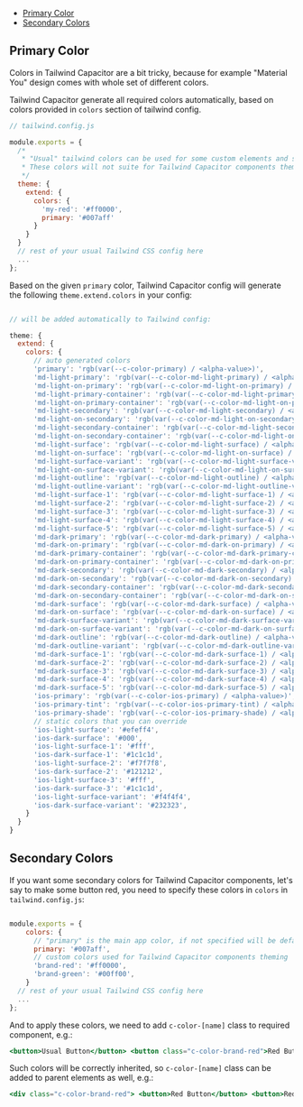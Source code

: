 -   [Primary Color](/touch-action#primary-color)
-   [Secondary Colors](/touch-action#secondary-colors)

## [](/touch-action#primary-color)Primary Color

Colors in Tailwind Capacitor are a bit tricky, because for example "Material You" design comes with whole set of different colors.

Tailwind Capacitor generate all required colors automatically, based on colors provided in `colors` section of tailwind config.

```js
// tailwind.config.js

module.exports = {
  /*
   * "Usual" tailwind colors can be used for some custom elements and styling.
   * These colors will not suite for Tailwind Capacitor components theming
   */
  theme: {
    extend: {
      colors: {
        'my-red': '#ff0000',
        primary: '#007aff'
      }
    }
  }
  // rest of your usual Tailwind CSS config here
  ...
};
```

Based on the given `primary` color, Tailwind Capacitor config will generate the following `theme.extend.colors` in your config:

```js

// will be added automatically to Tailwind config:

theme: {
  extend: {
    colors: {
      // auto generated colors
      'primary': 'rgb(var(--c-color-primary) / <alpha-value>)',
      'md-light-primary': 'rgb(var(--c-color-md-light-primary) / <alpha-value>)',
      'md-light-on-primary': 'rgb(var(--c-color-md-light-on-primary) / <alpha-value>)',
      'md-light-primary-container': 'rgb(var(--c-color-md-light-primary-container) / <alpha-value>)',
      'md-light-on-primary-container': 'rgb(var(--c-color-md-light-on-primary-container) / <alpha-value>)',
      'md-light-secondary': 'rgb(var(--c-color-md-light-secondary) / <alpha-value>)',
      'md-light-on-secondary': 'rgb(var(--c-color-md-light-on-secondary) / <alpha-value>)',
      'md-light-secondary-container': 'rgb(var(--c-color-md-light-secondary-container) / <alpha-value>)',
      'md-light-on-secondary-container': 'rgb(var(--c-color-md-light-on-secondary-container) / <alpha-value>)',
      'md-light-surface': 'rgb(var(--c-color-md-light-surface) / <alpha-value>)',
      'md-light-on-surface': 'rgb(var(--c-color-md-light-on-surface) / <alpha-value>)',
      'md-light-surface-variant': 'rgb(var(--c-color-md-light-surface-variant) / <alpha-value>)',
      'md-light-on-surface-variant': 'rgb(var(--c-color-md-light-on-surface-variant) / <alpha-value>)',
      'md-light-outline': 'rgb(var(--c-color-md-light-outline) / <alpha-value>)',
      'md-light-outline-variant': 'rgb(var(--c-color-md-light-outline-variant) / <alpha-value>)',
      'md-light-surface-1': 'rgb(var(--c-color-md-light-surface-1) / <alpha-value>)',
      'md-light-surface-2': 'rgb(var(--c-color-md-light-surface-2) / <alpha-value>)',
      'md-light-surface-3': 'rgb(var(--c-color-md-light-surface-3) / <alpha-value>)',
      'md-light-surface-4': 'rgb(var(--c-color-md-light-surface-4) / <alpha-value>)',
      'md-light-surface-5': 'rgb(var(--c-color-md-light-surface-5) / <alpha-value>)',
      'md-dark-primary': 'rgb(var(--c-color-md-dark-primary) / <alpha-value>)',
      'md-dark-on-primary': 'rgb(var(--c-color-md-dark-on-primary) / <alpha-value>)',
      'md-dark-primary-container': 'rgb(var(--c-color-md-dark-primary-container) / <alpha-value>)',
      'md-dark-on-primary-container': 'rgb(var(--c-color-md-dark-on-primary-container) / <alpha-value>)',
      'md-dark-secondary': 'rgb(var(--c-color-md-dark-secondary) / <alpha-value>)',
      'md-dark-on-secondary': 'rgb(var(--c-color-md-dark-on-secondary) / <alpha-value>)',
      'md-dark-secondary-container': 'rgb(var(--c-color-md-dark-secondary-container) / <alpha-value>)',
      'md-dark-on-secondary-container': 'rgb(var(--c-color-md-dark-on-secondary-container) / <alpha-value>)',
      'md-dark-surface': 'rgb(var(--c-color-md-dark-surface) / <alpha-value>)',
      'md-dark-on-surface': 'rgb(var(--c-color-md-dark-on-surface) / <alpha-value>)',
      'md-dark-surface-variant': 'rgb(var(--c-color-md-dark-surface-variant) / <alpha-value>)',
      'md-dark-on-surface-variant': 'rgb(var(--c-color-md-dark-on-surface-variant) / <alpha-value>)',
      'md-dark-outline': 'rgb(var(--c-color-md-dark-outline) / <alpha-value>)',
      'md-dark-outline-variant': 'rgb(var(--c-color-md-dark-outline-variant) / <alpha-value>)',
      'md-dark-surface-1': 'rgb(var(--c-color-md-dark-surface-1) / <alpha-value>)',
      'md-dark-surface-2': 'rgb(var(--c-color-md-dark-surface-2) / <alpha-value>)',
      'md-dark-surface-3': 'rgb(var(--c-color-md-dark-surface-3) / <alpha-value>)',
      'md-dark-surface-4': 'rgb(var(--c-color-md-dark-surface-4) / <alpha-value>)',
      'md-dark-surface-5': 'rgb(var(--c-color-md-dark-surface-5) / <alpha-value>)',
      'ios-primary': 'rgb(var(--c-color-ios-primary) / <alpha-value>)',
      'ios-primary-tint': 'rgb(var(--c-color-ios-primary-tint) / <alpha-value>)',
      'ios-primary-shade': 'rgb(var(--c-color-ios-primary-shade) / <alpha-value>)'
      // static colors that you can override
      'ios-light-surface': '#efeff4',
      'ios-dark-surface': '#000',
      'ios-light-surface-1': '#fff',
      'ios-dark-surface-1': '#1c1c1d',
      'ios-light-surface-2': '#f7f7f8',
      'ios-dark-surface-2': '#121212',
      'ios-light-surface-3': '#fff',
      'ios-dark-surface-3': '#1c1c1d',
      'ios-light-surface-variant': '#f4f4f4',
      'ios-dark-surface-variant': '#232323',
    }
  }
}

```

## [](/touch-action#secondary-colors)Secondary Colors

If you want some secondary colors for Tailwind Capacitor components, let's say to make some button red, you need to specify these colors in `colors` in `tailwind.config.js`:

```js

module.exports = {
    colors: {
      // "primary" is the main app color, if not specified will be default to '#007aff'
      primary: '#007aff',
      // custom colors used for Tailwind Capacitor components theming
      'brand-red': '#ff0000',
      'brand-green': '#00ff00',
    }
  // rest of your usual Tailwind CSS config here
  ...
};

```

And to apply these colors, we need to add `c-color-[name]` class to required component, e.g.:

```jsx
<button>Usual Button</button> <button class="c-color-brand-red">Red Button</button> <button class="c-color-brand-green">Green Button</button>
```

Such colors will be correctly inherited, so `c-color-[name]` class can be added to parent elements as well, e.g.:

```jsx
<div class="c-color-brand-red"> <button>Red Button</button> <button>Red Button</button> <button>Red Button</button> </div>
```

